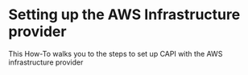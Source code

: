 # Setting up the AWS Infrastructure provider

This How-To walks you to the steps to set up CAPI with the AWS infrastructure provider
